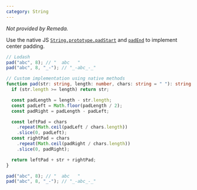 ```yaml
---
category: String
---
```


_Not provided by Remeda._

Use the native JS [`String.prototype.padStart`](https://developer.mozilla.org/en-US/docs/Web/JavaScript/Reference/Global_Objects/String/padStart) and [`padEnd`](https://developer.mozilla.org/en-US/docs/Web/JavaScript/Reference/Global_Objects/String/padEnd) to implement center padding.

```ts
// Lodash
pad("abc", 8); // "  abc   "
pad("abc", 8, "_-"); // "_-abc_-_"

// Custom implementation using native methods
function pad(str: string, length: number, chars: string = " "): string {
  if (str.length >= length) return str;

  const padLength = length - str.length;
  const padLeft = Math.floor(padLength / 2);
  const padRight = padLength - padLeft;

  const leftPad = chars
    .repeat(Math.ceil(padLeft / chars.length))
    .slice(0, padLeft);
  const rightPad = chars
    .repeat(Math.ceil(padRight / chars.length))
    .slice(0, padRight);

  return leftPad + str + rightPad;
}

pad("abc", 8); // "  abc   "
pad("abc", 8, "_-"); // "_-abc_-_"
```
